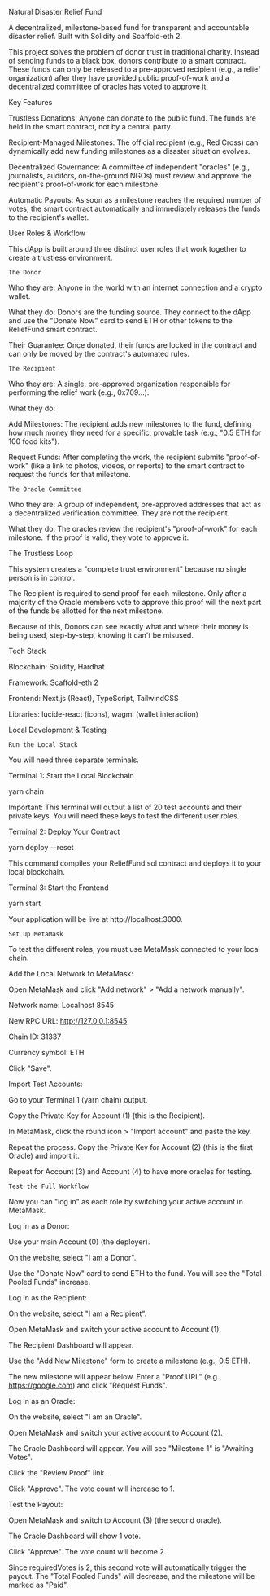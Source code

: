 Natural Disaster Relief Fund

A decentralized, milestone-based fund for transparent and accountable disaster relief. Built with Solidity and Scaffold-eth 2.

This project solves the problem of donor trust in traditional charity. Instead of sending funds to a black box, donors contribute to a smart contract. These funds can only be released to a pre-approved recipient (e.g., a relief organization) after they have provided public proof-of-work and a decentralized committee of oracles has voted to approve it.

Key Features

Trustless Donations: Anyone can donate to the public fund. The funds are held in the smart contract, not by a central party.

Recipient-Managed Milestones: The official recipient (e.g., Red Cross) can dynamically add new funding milestones as a disaster situation evolves.

Decentralized Governance: A committee of independent "oracles" (e.g., journalists, auditors, on-the-ground NGOs) must review and approve the recipient's proof-of-work for each milestone.

Automatic Payouts: As soon as a milestone reaches the required number of votes, the smart contract automatically and immediately releases the funds to the recipient's wallet.

User Roles & Workflow

This dApp is built around three distinct user roles that work together to create a trustless environment.

    The Donor

Who they are: Anyone in the world with an internet connection and a crypto wallet.

What they do: Donors are the funding source. They connect to the dApp and use the "Donate Now" card to send ETH or other tokens to the ReliefFund smart contract.

Their Guarantee: Once donated, their funds are locked in the contract and can only be moved by the contract's automated rules.

    The Recipient

Who they are: A single, pre-approved organization responsible for performing the relief work (e.g., 0x709...).

What they do:

Add Milestones: The recipient adds new milestones to the fund, defining how much money they need for a specific, provable task (e.g., "0.5 ETH for 100 food kits").

Request Funds: After completing the work, the recipient submits "proof-of-work" (like a link to photos, videos, or reports) to the smart contract to request the funds for that milestone.

    The Oracle Committee

Who they are: A group of independent, pre-approved addresses that act as a decentralized verification committee. They are not the recipient.

What they do: The oracles review the recipient's "proof-of-work" for each milestone. If the proof is valid, they vote to approve it.

The Trustless Loop

This system creates a "complete trust environment" because no single person is in control.

The Recipient is required to send proof for each milestone. Only after a majority of the Oracle members vote to approve this proof will the next part of the funds be allotted for the next milestone.

Because of this, Donors can see exactly what and where their money is being used, step-by-step, knowing it can't be misused.

Tech Stack

Blockchain: Solidity, Hardhat

Framework: Scaffold-eth 2

Frontend: Next.js (React), TypeScript, TailwindCSS

Libraries: lucide-react (icons), wagmi (wallet interaction)

Local Development & Testing

    Run the Local Stack

You will need three separate terminals.

Terminal 1: Start the Local Blockchain

yarn chain

Important: This terminal will output a list of 20 test accounts and their private keys. You will need these keys to test the different user roles.

Terminal 2: Deploy Your Contract

yarn deploy --reset

This command compiles your ReliefFund.sol contract and deploys it to your local blockchain.

Terminal 3: Start the Frontend

yarn start

Your application will be live at http://localhost:3000.

    Set Up MetaMask

To test the different roles, you must use MetaMask connected to your local chain.

Add the Local Network to MetaMask:

Open MetaMask and click "Add network" > "Add a network manually".

Network name: Localhost 8545

New RPC URL: http://127.0.0.1:8545

Chain ID: 31337

Currency symbol: ETH

Click "Save".

Import Test Accounts:

Go to your Terminal 1 (yarn chain) output.

Copy the Private Key for Account (1) (this is the Recipient).

In MetaMask, click the round icon > "Import account" and paste the key.

Repeat the process. Copy the Private Key for Account (2) (this is the first Oracle) and import it.

Repeat for Account (3) and Account (4) to have more oracles for testing.

    Test the Full Workflow

Now you can "log in" as each role by switching your active account in MetaMask.

Log in as a Donor:

Use your main Account (0) (the deployer).

On the website, select "I am a Donor".

Use the "Donate Now" card to send ETH to the fund. You will see the "Total Pooled Funds" increase.

Log in as the Recipient:

On the website, select "I am a Recipient".

Open MetaMask and switch your active account to Account (1).

The Recipient Dashboard will appear.

Use the "Add New Milestone" form to create a milestone (e.g., 0.5 ETH).

The new milestone will appear below. Enter a "Proof URL" (e.g., https://google.com) and click "Request Funds".

Log in as an Oracle:

On the website, select "I am an Oracle".

Open MetaMask and switch your active account to Account (2).

The Oracle Dashboard will appear. You will see "Milestone 1" is "Awaiting Votes".

Click the "Review Proof" link.

Click "Approve". The vote count will increase to 1.

Test the Payout:

Open MetaMask and switch to Account (3) (the second oracle).

The Oracle Dashboard will show 1 vote.

Click "Approve". The vote count will become 2.

Since requiredVotes is 2, this second vote will automatically trigger the payout. The "Total Pooled Funds" will decrease, and the milestone will be marked as "Paid".
